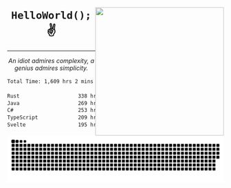 <div text-align="center">
    <img src="https://i.imgur.com/h1q15Kt.gife" align="right" width="299" height="299">
    <h1 align="center"><code>HelloWorld();</code> ✌️</h1>
    <hr>
    <p align="center"><i>An idiot admires complexity, a genius admires simplicity.</i></p>
</div>

<!--START_SECTION:waka-->

```txt
Total Time: 1,609 hrs 2 mins

Rust                   338 hrs 44 mins █████░░░░░░░░░░░░░░░░░░░░   19.77 %
Java                   269 hrs 25 mins ████░░░░░░░░░░░░░░░░░░░░░   15.73 %
C#                     253 hrs 6 mins  ███▓░░░░░░░░░░░░░░░░░░░░░   14.78 %
TypeScript             209 hrs 56 mins ███░░░░░░░░░░░░░░░░░░░░░░   12.26 %
Svelte                 195 hrs 5 mins  ███░░░░░░░░░░░░░░░░░░░░░░   11.39 %
```

<!--END_SECTION:waka-->

<picture>
  <source media="(prefers-color-scheme: dark)" srcset="https://raw.githubusercontent.com/Somfic/Somfic/main/github-contribution-grid-snake-dark.svg">
  <source media="(prefers-color-scheme: light)" srcset="https://raw.githubusercontent.com/Somfic/Somfic/main/github-contribution-grid-snake.svg">
  <img alt="github contribution grid snake animation" src="https://raw.githubusercontent.com/Somfic/Somfic/main/github-contribution-grid-snake.svg">
</picture>
